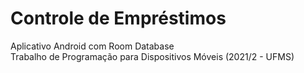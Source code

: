 # Controle de Empréstimos
Aplicativo Android com Room Database </br>
Trabalho de Programação para Dispositivos Móveis (2021/2 - UFMS)
